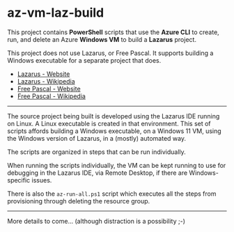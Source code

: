# az-vm-laz-build

This project contains **PowerShell** scripts that use the **Azure CLI** to create, run, and delete an Azure **Windows VM** to build a **Lazarus** project.

This project does not use Lazarus, or Free Pascal. It supports building a Windows executable for a separate project that does.
- [Lazarus - Website](https://www.lazarus-ide.org/)
- [Lazarus - Wikipedia](https://en.wikipedia.org/wiki/Lazarus_(software))
- [Free Pascal - Website](https://www.freepascal.org/)
- [Free Pascal - Wikipedia](https://en.wikipedia.org/wiki/Free_Pascal)

---

The source project being built is developed using the Lazarus IDE running on Linux. A Linux executable is created in that environment. This set of scripts affords building a Windows executable, on a Windows 11 VM, using the Windows version of Lazarus, in a (mostly) automated way.

The scripts are organized in steps that can be run individually.

When running the scripts individually, the VM can be kept running to use for debugging in the Lazarus IDE, via Remote Desktop, if there are Windows-specific issues.

There is also the `az-run-all.ps1` script which executes all the steps from provisioning through deleting the resource group.

---

More details to come... (although distraction is a possibility ;-)
